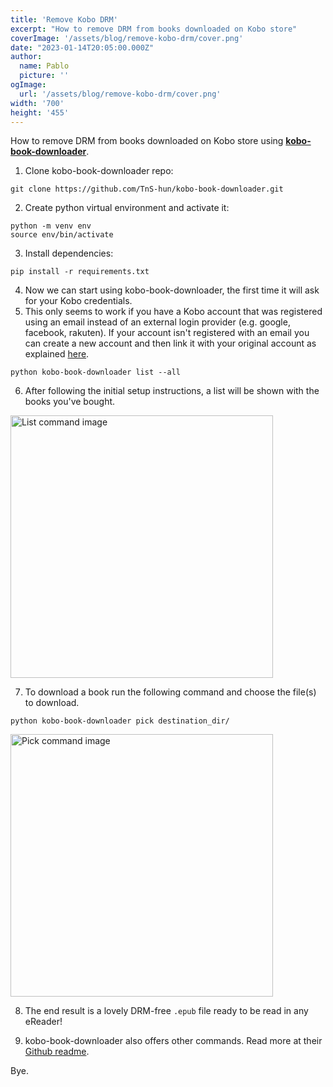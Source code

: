 ```yaml
---
title: 'Remove Kobo DRM'
excerpt: "How to remove DRM from books downloaded on Kobo store"
coverImage: '/assets/blog/remove-kobo-drm/cover.png'
date: "2023-01-14T20:05:00.000Z"
author:
  name: Pablo
  picture: ''
ogImage:
  url: '/assets/blog/remove-kobo-drm/cover.png'
width: '700'
height: '455'
---
```


How to remove DRM from books downloaded on Kobo store using **[kobo-book-downloader](https://github.com/TnS-hun/kobo-book-downloader)**.

1. Clone kobo-book-downloader repo:
```
git clone https://github.com/TnS-hun/kobo-book-downloader.git
```

2. Create python virtual environment and activate it:
```
python -m venv env
source env/bin/activate
```

3. Install dependencies:
```
pip install -r requirements.txt
```

4. Now we can start using kobo-book-downloader, the first time it will ask for your Kobo credentials. 
5. This only seems to work if you have a Kobo account that was registered using an email instead of an external login provider (e.g. google, facebook, rakuten). If your account isn't registered with an email you can create a new account and then link it with your original account as explained [here](https://github.com/TnS-hun/kobo-book-downloader/issues/10#issuecomment-536278278).
```
python kobo-book-downloader list --all
```

6. After following the initial setup instructions, a list will be shown with the books you've bought.

<img src="/assets/blog/remove-kobo-drm/list.png" alt="List command image" width="420"/>

7. To download a book run the following command and choose the file(s) to download.
```
python kobo-book-downloader pick destination_dir/
```

<img src="/assets/blog/remove-kobo-drm/list.png" alt="Pick command image" width="420"/>

8.  The end result is a lovely DRM-free `.epub` file ready to be read in any eReader!

9. kobo-book-downloader also offers other commands. Read more at their [Github readme](https://github.com/TnS-hun/kobo-book-downloader#readme).

Bye.